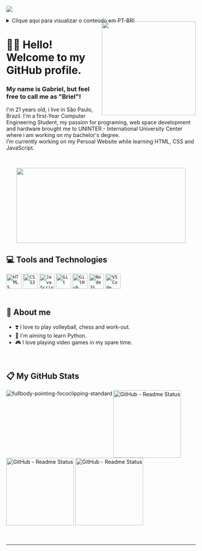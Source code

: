 ![](https://komarev.com/ghpvc/?username=gnsbriellh&style=for-the-badge&label=PROFILE+VIEWS)
<!-- PT-BR -->
<details>
    <summary>Clique aqui para visualizar o conteúdo em PT-BR!</summary>
    <h1>Opa ! A tradução será logo implementada!</h1>
    <br><br><br><br><br><br><br><br><br><br><br><br><br><br><br><br><br><br><br><br><br><br><br><br><br><br><br><br><br><br><br><br><br><br><br><br><br><br><br><br>
</details>

<!-- ENGLISH -->   
<a href="https://github.com/gnsbriellh"><img align="right" width="250px" style="margin-top:-20px" src="https://avatars.githubusercontent.com/u/106001507?v=4"></a>

<div>
    <h1 align="left">👋🏽 Hello! Welcome to my GitHub profile.</h1>
    <h3>My name is Gabriel, but feel free to call me as "Briel"!</h3>
    <p>I'm 21 years old, i live in São Paulo, Brazil. I'm a first-Year Computer Engineering Student, my passion for programing, web space development and hardware brought me to UNINTER - International University Center where i am working on my bachelor's degree.<br />I’m currently working on my Persoal Website while learning HTML, CSS and JavaScript.</p>
</div>

<div>
    <br>
    <p align="center"><a href="https://github.com/gnsbriellh"><img width="450" height="200" src="https://miro.medium.com/max/1400/1*jB76MLZjiNhGSQQvxm7LSQ.gif"></a><p/>
</div>

<h2>💻 Tools and Technologies</h2>

<div>
    <code><img width="40" height="40" src="https://cdn.jsdelivr.net/gh/devicons/devicon/icons/html5/html5-original.svg" title="HTML5" /></code>
    <code><img width="40" height="40" src="https://cdn.jsdelivr.net/gh/devicons/devicon/icons/css3/css3-original.svg" title="CSS3" /></code>
    <code><img width="40" height="40" src="https://cdn.jsdelivr.net/gh/devicons/devicon/icons/javascript/javascript-original.svg" title="JavaScript" /></code>
    <code><img width="40" height="40" src="https://cdn.jsdelivr.net/gh/devicons/devicon/icons/git/git-original.svg" title="Git" /></code>
    <code><img width="40" height="40" src="https://cdn.jsdelivr.net/gh/devicons/devicon/icons/github/github-original.svg" title="GitHub" /></code>
    <code><img width="40" height="40" src="https://cdn.jsdelivr.net/gh/devicons/devicon/icons/nodejs/nodejs-original.svg" title="NodeJS" /></code>
    <code><img width="40" height="40" src="https://cdn.jsdelivr.net/gh/devicons/devicon/icons/vscode/vscode-original.svg" title="VSCode" /></code>
    <br><br>
</div>

<div>
    <h2>👀 About me</h2>
    <ul>
        <li>❣️ I love to play volleyball, chess and work-out.</li>
        <li>🎯 I'm aiming to learn Python.</li>
        <li>🎮 I love playing video games in my spare time.</li>
    </ul>
    <br>
</div>

<h2>📋 My GitHub Stats</h2>

<div>
    <a href="https://github.com/gnsbriellh"><img src="https://i.ibb.co/wQnqk32/fullbody-pointing-fococlipping-standard.png" alt="fullbody-pointing-fococlipping-standard" align="left"></a>
    <a href="https://github.com/anuraghazra/github-readme-stats"><img src="https://github-readme-stats.vercel.app/api?username=gnsbriellh&show_icons=true&theme=dracula&include_all_commits=true&count_private=true&hide_border=true" alt="GitHub - Readme Status" height="180em" title="GitHub Stats"></a>
    <a href="https://github.com/anuraghazra/github-readme-stats"><img src="http://github-readme-streak-stats.herokuapp.com?user=gnsbriellh&theme=dracula&hide_border=true" alt="GitHub - Readme Status" height="180em" title="Contributions"></a>
    <a href="https://github.com/anuraghazra/github-readme-stats"><img src="https://github-readme-stats.vercel.app/api/top-langs/?username=gnsbriellh&layout=compact&langs_count=7&theme=dracula&hide_border=true&card_width=242" alt="GitHub - Readme Status" height="180em" title="Most Used Languages"></a>
    <br><br><br>
</div>

<hr>
